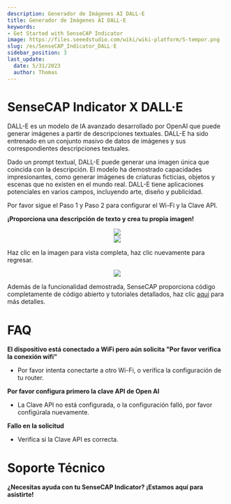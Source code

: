 ```yaml
---
description: Generador de Imágenes AI DALL·E
title: Generador de Imágenes AI DALL·E
keywords:
- Get Started with SenseCAP Indicator
image: https://files.seeedstudio.com/wiki/wiki-platform/S-tempor.png
slug: /es/SenseCAP_Indicator_DALL·E
sidebar_position: 3
last_update:
  date: 5/31/2023
  author: Thomas
---
```

# **SenseCAP Indicator X DALL·E**

DALL-E es un modelo de IA avanzado desarrollado por OpenAI que puede generar imágenes a partir de descripciones textuales. DALL-E ha sido entrenado en un conjunto masivo de datos de imágenes y sus correspondientes descripciones textuales.

Dado un prompt textual, DALL-E puede generar una imagen única que coincida con la descripción. El modelo ha demostrado capacidades impresionantes, como generar imágenes de criaturas ficticias, objetos y escenas que no existen en el mundo real. DALL-E tiene aplicaciones potenciales en varios campos, incluyendo arte, diseño y publicidad.

Por favor sigue el Paso 1 y Paso 2 para configurar el Wi-Fi y la Clave API.


**¡Proporciona una descripción de texto y crea tu propia imagen!**

<div align="center"><img width={480} src="https://files.seeedstudio.com/wiki/SenseCAP/SenseCAP_Indicator/DALL1.png"/></div>


<div align="center"><img width={480} src="https://files.seeedstudio.com/wiki/SenseCAP/SenseCAP_Indicator/DALL2.png"/></div>

Haz clic en la imagen para vista completa, haz clic nuevamente para regresar.

<div align="center"><img width={480} src="https://files.seeedstudio.com/wiki/SenseCAP/SenseCAP_Indicator/dall2.png"/></div>


Además de la funcionalidad demostrada, SenseCAP proporciona código completamente de código abierto y tutoriales detallados, haz clic [aquí](/SenseCAP_Indicator_ChatGPT) para más detalles.


# **FAQ**


**El dispositivo está conectado a WiFi pero aún solicita "Por favor verifica la conexión wifi"**

- Por favor intenta conectarte a otro Wi-Fi, o verifica la configuración de tu router.


**Por favor configura primero la clave API de Open AI**

- La Clave API no está configurada, o la configuración falló, por favor configúrala nuevamente.


**Fallo en la solicitud**

- Verifica si la Clave API es correcta.

# **Soporte Técnico**

**¿Necesitas ayuda con tu SenseCAP Indicator? ¡Estamos aquí para asistirte!**

<div class="button_tech_support_container">
<a href="https://discord.com/invite/QqMgVwHT3X" class="button_tech_support_sensecap"></a>
<a href="https://support.sensecapmx.com/portal/en/home" class="button_tech_support_sensecap3"></a>
</div>

<div class="button_tech_support_container">
<a href="mailto:support@sensecapmx.com" class="button_tech_support_sensecap2"></a>
<a href="https://github.com/Seeed-Studio/wiki-documents/discussions/69" class="button_discussion"></a>
</div>